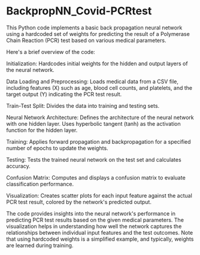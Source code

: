# BackpropNN_Covid-PCRtest
This Python code implements a basic back propagation neural network using a hardcoded set of weights for predicting the result of a Polymerase Chain Reaction (PCR) test based on various medical parameters.

Here's a brief overview of the code:

Initialization:
Hardcodes initial weights for the hidden and output layers of the neural network.

Data Loading and Preprocessing:
Loads medical data from a CSV file, including features (X) such as age, blood cell counts, and platelets, and the target output (Y) indicating the PCR test result.

Train-Test Split:
Divides the data into training and testing sets.

Neural Network Architecture:
Defines the architecture of the neural network with one hidden layer.
Uses hyperbolic tangent (tanh) as the activation function for the hidden layer.

Training:
Applies forward propagation and backpropagation for a specified number of epochs to update the weights.

Testing:
Tests the trained neural network on the test set and calculates accuracy.

Confusion Matrix:
Computes and displays a confusion matrix to evaluate classification performance.

Visualization:
Creates scatter plots for each input feature against the actual PCR test result, colored by the network's predicted output.

The code provides insights into the neural network's performance in predicting PCR test results based on the given medical parameters. The visualization helps in understanding how well the network captures the relationships between individual input features and the test outcomes. Note that using hardcoded weights is a simplified example, and typically, weights are learned during training.





